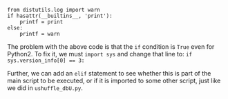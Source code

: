 ```
from distutils.log import warn
if hasattr(__builtins__, 'print'):
    printf = print
else:
    printf = warn
```

The problem with the above code is that the `if` condition is `True` even for
Python2. To fix it, we must `import sys` and change that line to:
`if sys.version_info[0] == 3:`

Further, we can add an `elif` statement to see whether this is part of the main
script to be executed, or if it is imported to some other script, just like
we did in `ushuffle_dbU.py`.